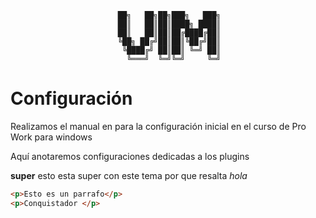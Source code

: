                            ██╗   ██╗██╗███╗   ███╗
                            ██║   ██║██║████╗ ████║
                            ██║   ██║██║██╔████╔██║
                            ╚██╗ ██╔╝██║██║╚██╔╝██║
                             ╚████╔╝ ██║██║ ╚═╝ ██║
                              ╚═══╝  ╚═╝╚═╝     ╚═╝
                                                  

# Configuración

Realizamos el manual en para la configuración inicial en el curso de Pro Work para windows

Aquí anotaremos configuraciones dedicadas a los plugins

**super** esto esta super con este tema por que resalta _hola_

```html
<p>Esto es un parrafo</p>
<p>Conquistador </p>
```
